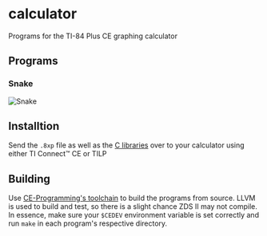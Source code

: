 # calculator
Programs for the TI-84 Plus CE graphing calculator

## Programs

### Snake
![Snake](https://i.imgur.com/9bsFf32.gif)

## Installtion
Send the `.8xp` file as well as the [C libraries](https://github.com/CE-Programming/libraries/releases) over to your calculator using either TI Connect™ CE or TILP

## Building
Use [CE-Programming's toolchain](https://github.com/CE-Programming/toolchain) to build the programs from source. LLVM is used to build and test, so there is a slight chance ZDS II may not compile.
In essence, make sure your `$CEDEV` environment variable is set correctly and run `make` in each program's respective directory.
